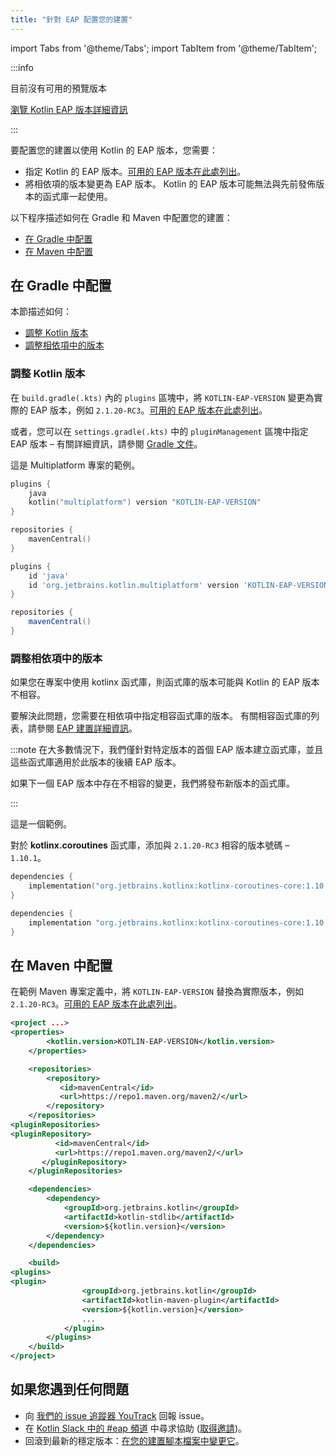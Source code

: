 ```yaml
---
title: "針對 EAP 配置您的建置"
---
```

import Tabs from '@theme/Tabs';
import TabItem from '@theme/TabItem';

:::info
<p>
   目前沒有可用的預覽版本
</p>
    <!-- <p>Latest Kotlin EAP release: <strong>2.1.20-RC3</strong></p> -->
<p>
   <a href="eap#build-details">瀏覽 Kotlin EAP 版本詳細資訊</a>
</p>

:::

要配置您的建置以使用 Kotlin 的 EAP 版本，您需要：

* 指定 Kotlin 的 EAP 版本。[可用的 EAP 版本在此處列出](eap#build-details)。
* 將相依項的版本變更為 EAP 版本。
Kotlin 的 EAP 版本可能無法與先前發佈版本的函式庫一起使用。

以下程序描述如何在 Gradle 和 Maven 中配置您的建置：

* [在 Gradle 中配置](#configure-in-gradle)
* [在 Maven 中配置](#configure-in-maven)

## 在 Gradle 中配置

本節描述如何：

* [調整 Kotlin 版本](#adjust-the-kotlin-version)
* [調整相依項中的版本](#adjust-versions-in-dependencies)

### 調整 Kotlin 版本

在 `build.gradle(.kts)` 內的 `plugins` 區塊中，將 `KOTLIN-EAP-VERSION` 變更為實際的 EAP 版本，例如 `2.1.20-RC3`。[可用的 EAP 版本在此處列出](eap#build-details)。

或者，您可以在 `settings.gradle(.kts)` 中的 `pluginManagement` 區塊中指定 EAP 版本 – 有關詳細資訊，請參閱 [Gradle 文件](https://docs.gradle.org/current/userguide/plugins.html#sec:plugin_version_management)。

這是 Multiplatform 專案的範例。

<Tabs groupId="build-script">
<TabItem value="kotlin" label="Kotlin" default>

```kotlin
plugins {
    java
    kotlin("multiplatform") version "KOTLIN-EAP-VERSION"
}

repositories {
    mavenCentral()
}
```

</TabItem>
<TabItem value="groovy" label="Groovy" default>

```groovy
plugins {
    id 'java'
    id 'org.jetbrains.kotlin.multiplatform' version 'KOTLIN-EAP-VERSION'
}

repositories {
    mavenCentral()
}
```

</TabItem>
</Tabs>

### 調整相依項中的版本

如果您在專案中使用 kotlinx 函式庫，則函式庫的版本可能與 Kotlin 的 EAP 版本不相容。

要解決此問題，您需要在相依項中指定相容函式庫的版本。 有關相容函式庫的列表，請參閱 [EAP 建置詳細資訊](eap#build-details)。

:::note
在大多數情況下，我們僅針對特定版本的首個 EAP 版本建立函式庫，並且這些函式庫適用於此版本的後續 EAP 版本。

如果下一個 EAP 版本中存在不相容的變更，我們將發布新版本的函式庫。

:::

這是一個範例。

對於 **kotlinx.coroutines** 函式庫，添加與 `2.1.20-RC3` 相容的版本號碼 – `1.10.1`。

<Tabs groupId="build-script">
<TabItem value="kotlin" label="Kotlin" default>

```kotlin
dependencies {
    implementation("org.jetbrains.kotlinx:kotlinx-coroutines-core:1.10.1")
}
```

</TabItem>
<TabItem value="groovy" label="Groovy" default>

```groovy
dependencies {
    implementation "org.jetbrains.kotlinx:kotlinx-coroutines-core:1.10.1"
}
```

</TabItem>
</Tabs>

## 在 Maven 中配置

在範例 Maven 專案定義中，將 `KOTLIN-EAP-VERSION` 替換為實際版本，例如 `2.1.20-RC3`。[可用的 EAP 版本在此處列出](eap#build-details)。

```xml
<project ...>
<properties>
        <kotlin.version>KOTLIN-EAP-VERSION</kotlin.version>
    </properties>

    <repositories>
        <repository>
           <id>mavenCentral</id>
           <url>https://repo1.maven.org/maven2/</url>
        </repository>
    </repositories>
<pluginRepositories>
<pluginRepository>
          <id>mavenCentral</id>
          <url>https://repo1.maven.org/maven2/</url>
       </pluginRepository>
    </pluginRepositories>

    <dependencies>
        <dependency>
            <groupId>org.jetbrains.kotlin</groupId>
            <artifactId>kotlin-stdlib</artifactId>
            <version>${kotlin.version}</version>
        </dependency>
    </dependencies>

    <build>
<plugins>
<plugin>
                <groupId>org.jetbrains.kotlin</groupId>
                <artifactId>kotlin-maven-plugin</artifactId>
                <version>${kotlin.version}</version>
                ...
            </plugin>
        </plugins>
    </build>
</project>
```

## 如果您遇到任何問題

* 向 [我們的 issue 追蹤器 YouTrack](https://kotl.in/issue) 回報 issue。
* 在 [Kotlin Slack 中的 #eap 頻道](https://app.slack.com/client/T09229ZC6/C0KLZSCHF) 中尋求協助 ([取得邀請](https://surveys.jetbrains.com/s3/kotlin-slack-sign-up))。
* 回滾到最新的穩定版本：[在您的建置腳本檔案中變更它](#adjust-the-kotlin-version)。
  ```